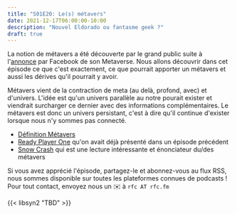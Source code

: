 ```yaml
---
title: "S01E20: Le(s) métavers"
date: 2021-12-17T06:00:00-10:00
description: "Nouvel Eldorado ou fantasme geek ?"
draft: true
---
```


La notion de métavers a été découverte par le grand public suite à l'[annonce](https://www.youtube.com/watch?v=gElfIo6uw4g) par Facebook de son Metaverse. Nous allons découvrir dans cet épisode ce que c'est exactement, ce que pourrait apporter un métavers et aussi les dérives qu'il pourrait y avoir.

Métavers vient de la contraction de meta (au delà, profond, avec) et d'univers. L'idée est qu'un univers parallèle au notre pourait exister et viendrait surcharger ce dernier avec des informations complémentaires. Le métavers est donc un univers persistant, c'est à dire qu'il continue d'exister lorsque nous n'y sommes pas connecté.

* [Définition Métavers](https://fr.wikipedia.org/wiki/M%C3%A9tavers)
* [Ready Player One](https://fr.wikipedia.org/wiki/Player_One_(roman)) qu'on avait déjà présenté dans un épisode précédent
* [Snow Crash](https://fr.wikipedia.org/wiki/Le_Samoura%C3%AF_virtuel) qui est une lecture intéressante et énonciateur du/des métavers

Si vous avez apprécié l'épisode, partagez-le et abonnez-vous au flux RSS, nous sommes disponible sur toutes les plateformes connues de podcasts !
Pour tout contact, envoyez nous un ✉️  à `rfc AT rfc.fm`

{{< libsyn2 "TBD" >}}
